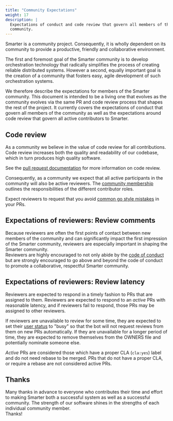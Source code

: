 ```yaml
---
title: "Community Expectations"
weight: 17
description: |
  Expectations of conduct and code review that govern all members of the
  community.
---
```


Smarter is a community project. 
Consequently, it is wholly dependent on its community to provide a productive, friendly and collaborative environment.

The first and foremost goal of the Smarter community is to develop orchestration
technology that radically simplifies the process of creating reliable
distributed systems. 
However a second, equally important goal is the creation
of a community that fosters easy, agile development of such orchestration
systems.

We therefore describe the expectations for members of the Smarter community. 
This document is intended to be a living one that evolves as the community evolves via the same PR and code review process that shapes the rest of the project.
It currently covers the expectations of conduct that govern all members of the community as well as the expectations around code review that govern all active contributors to Smarter.

## Code review

As a community we believe in the value of code review for all contributions.
Code review increases both the quality and readability of our codebase, which
in turn produces high quality software.

See the [pull request documentation](/contributors/guide/pull-requests.md) for more information on code review.

Consequently, as a community we expect that all active participants in the
community will also be active reviewers. 
The [community membership](/community-membership.md) outlines the responsibilities
of the different contributor roles. 

Expect reviewers to request that you avoid [common go style
mistakes](https://github.com/golang/go/wiki/CodeReviewComments) in your PRs.

## Expectations of reviewers: Review comments

Because reviewers are often the first points of contact between new members of
the community and can significantly impact the first impression of the
Smarter community, reviewers are especially important in shaping the
Smarter community.  
Reviewers are highly encouraged to not only abide by the [code of conduct](/governance.md#code-of-conduct) but are strongly encouraged to go above and beyond the code of conduct to promote a collaborative, respectful Smarter community.

## Expectations of reviewers: Review latency

Reviewers are expected to respond in a timely fashion to PRs that are assigned
to them.
Reviewers are expected to respond to an *active* PRs with reasonable latency, and if reviewers fail to respond, those PRs may be assigned to other reviewers.

If reviewers are unavailable to review for some time, they are expected to set their [user status](https://help.github.com/en/articles/personalizing-your-profile#setting-a-status) to "busy" so that the bot will not request reviews from them on new PRs automatically. 
If they are unavailable for a longer period of time, they are expected to remove themselves from the OWNERS file and potentially nominate someone else.

*Active* PRs are considered those which have a proper CLA (`cla:yes`) label
and do not need rebase to be merged.
PRs that do not have a proper CLA, or require a rebase are not considered active PRs.

## Thanks

Many thanks in advance to everyone who contributes their time and effort to
making Smarter both a successful system as well as a successful community.
The strength of our software shines in the strengths of each individual
community member.  
Thanks!
